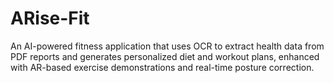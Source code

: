 # ARise-Fit
An AI-powered fitness application that uses OCR to extract health data from PDF reports and generates personalized diet and workout plans, enhanced with AR-based exercise demonstrations and real-time posture correction.
